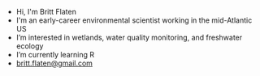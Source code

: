 - Hi, I'm Britt Flaten
- I'm an early-career environmental scientist working in the mid-Atlantic US
- I’m interested in wetlands, water quality monitoring, and freshwater ecology
- I’m currently learning R
- britt.flaten@gmail.com 

<!---
bkflat/bkflat is a ✨ special ✨ repository because its `README.md` (this file) appears on your GitHub profile.
You can click the Preview link to take a look at your changes.
--->
